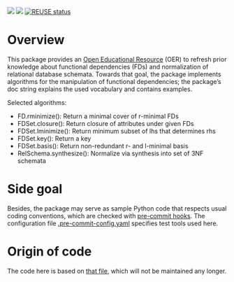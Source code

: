 <!--- Local IspellDict: en -->
<!--- SPDX-FileCopyrightText: 2020 Jens Lechtenbörger -->
<!--- SPDX-License-Identifier: CC0-1.0 -->

[![](https://img.shields.io/pypi/v/functional-dependencies.svg)](https://pypi.org/project/functional-dependencies/)
[![](coverage.svg)](https://pypi.org/project/coverage/)
[![REUSE status](https://api.reuse.software/badge/gitlab.com/oer/functional_dependencies)](https://api.reuse.software/info/gitlab.com/oer/cs/functional-dependencies)

# Overview
This package provides an
[Open Educational Resource](https://en.wikipedia.org/wiki/Open_educational_resources)
(OER) to refresh prior knowledge about functional dependencies (FDs)
and normalization of relational database schemata.  Towards that goal,
the package implements algorithms for the manipulation of functional
dependencies; the package’s doc string explains the used vocabulary
and contains examples.

Selected algorithms:
- FD.rminimize(): Return a minimal cover of r-minimal FDs
- FDSet.closure(): Return closure of attributes under given FDs
- FDSet.lminimize(): Return minimum subset of lhs that determines rhs
- FDSet.key(): Return a key
- FDSet.basis(): Return non-redundant r- and l-minimal basis
- RelSchema.synthesize(): Normalize via synthesis into set of 3NF schemata

# Side goal
Besides, the package may serve as sample Python code that respects
usual coding conventions, which are checked with
[pre-commit hooks](https://pre-commit.com).
The configuration file [.pre-commit-config.yaml](https://gitlab.com/oer/cs/functional-dependencies/-/blob/master/.pre-commit-config.yaml)
specifies test tools used here.

# Origin of code
The code here is based on
[that file](https://gitlab.com/oer/cs/programming/-/blob/master/functional_dependencies.py),
which will not be maintained any longer.
